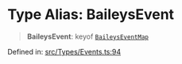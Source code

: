 # Type Alias: BaileysEvent

> **BaileysEvent**: keyof [`BaileysEventMap`](BaileysEventMap.md)

Defined in: [src/Types/Events.ts:94](https://github.com/Fokusdotid/Baileys/blob/58a03b5a49cf326e1050515994499cb0bb76662f/src/Types/Events.ts#L94)
